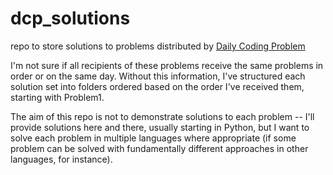 # dcp_solutions
repo to store solutions to problems distributed by [Daily Coding Problem](dailycodingproblem.com "Daily Coding Problem")

I'm not sure if all recipients of these problems receive the same problems in order or on the same day. Without this information, I've structured each solution set into folders ordered based on the order I've received them, starting with Problem1.

The aim of this repo is not to demonstrate solutions to each problem -- I'll provide solutions here and there, usually starting in Python, but I want to solve each problem in multiple languages where appropriate (if some problem can be solved with fundamentally different approaches in other languages, for instance).